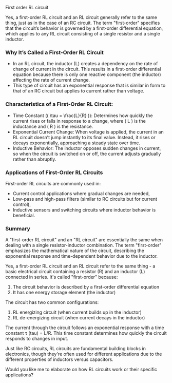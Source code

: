 First order RL circuit

Yes, a first-order RL circuit and an RL circuit generally refer to the same thing, just as in the case of an RC circuit. The term "first-order" specifies that the circuit’s behavior is governed by a first-order differential equation, which applies to any RL circuit consisting of a single resistor and a single inductor.

### Why It’s Called a First-Order RL Circuit

- In an RL circuit, the inductor (L) creates a dependency on the rate of change of current in the circuit. This results in a first-order differential equation because there is only one reactive component (the inductor) affecting the rate of current change.
- This type of circuit has an exponential response that is similar in form to that of an RC circuit but applies to current rather than voltage. 

### Characteristics of a First-Order RL Circuit:

- Time Constant (\( \tau = \frac{L}{R} \)): Determines how quickly the current rises or falls in response to a change, where \( L \) is the inductance and \( R \) is the resistance.
- Exponential Current Change: When voltage is applied, the current in an RL circuit doesn’t jump instantly to its final value. Instead, it rises or decays exponentially, approaching a steady state over time.
- Inductive Behavior: The inductor opposes sudden changes in current, so when the circuit is switched on or off, the current adjusts gradually rather than abruptly.

### Applications of First-Order RL Circuits

First-order RL circuits are commonly used in:

- Current control applications where gradual changes are needed,
- Low-pass and high-pass filters (similar to RC circuits but for current control),
- Inductive sensors and switching circuits where inductor behavior is beneficial.

### Summary

A "first-order RL circuit" and an "RL circuit" are essentially the same when dealing with a single resistor-inductor combination. The term "first-order" emphasizes the mathematical nature of the circuit, describing the exponential response and time-dependent behavior due to the inductor.

Yes, a first-order RL circuit and an RL circuit refer to the same thing - a basic electrical circuit containing a resistor (R) and an inductor (L) connected in series. It's called "first-order" because:

1. The circuit behavior is described by a first-order differential equation
2. It has one energy storage element (the inductor)

The circuit has two common configurations:
1. RL energizing circuit (when current builds up in the inductor)
2. RL de-energizing circuit (when current decays in the inductor)

The current through the circuit follows an exponential response with a time constant τ (tau) = L/R. This time constant determines how quickly the circuit responds to changes in input.

Just like RC circuits, RL circuits are fundamental building blocks in electronics, though they're often used for different applications due to the different properties of inductors versus capacitors.

Would you like me to elaborate on how RL circuits work or their specific applications?

